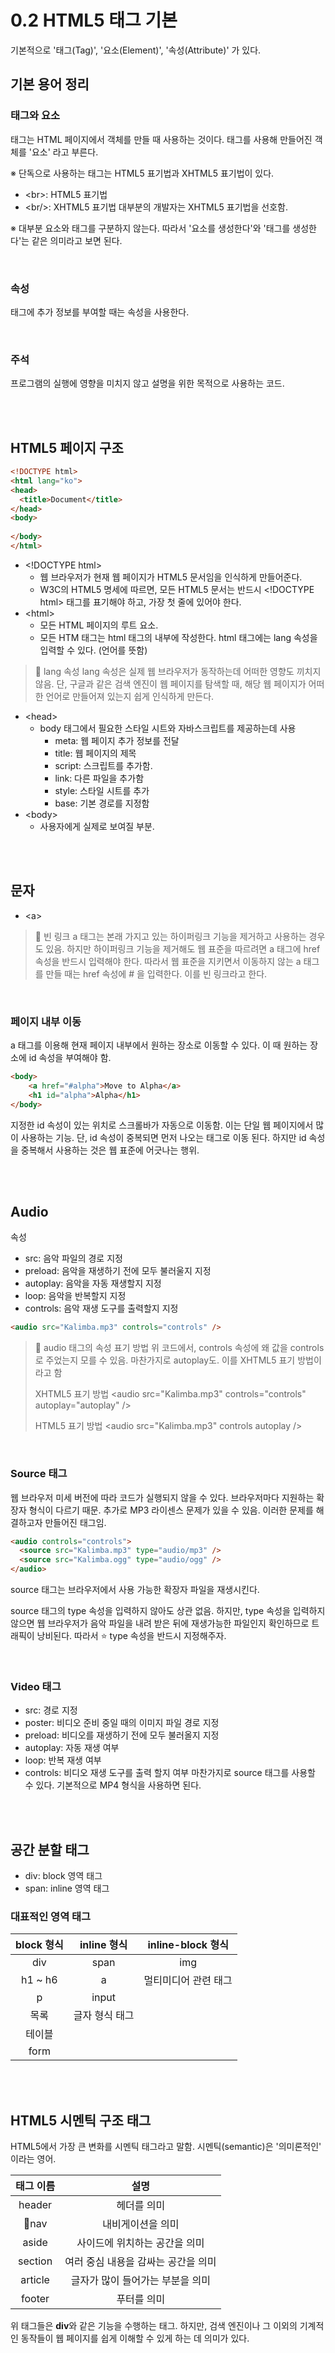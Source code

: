 # 0.2 HTML5 태그 기본

기본적으로 '태그(Tag)', '요소(Element)', '속성(Attribute)' 가 있다.
<br/>

## 기본 용어 정리

### 태그와 요소

태그는 HTML 페이지에서 객체를 만들 때 사용하는 것이다. 태그를 사용해 만들어진 객체를 '요소' 라고 부른다.

※ 단독으로 사용하는 태그는 HTML5 표기법과 XHTML5 표기법이 있다.
- \<br>: HTML5 표기법
- \<br/>: XHTML5 표기법
대부분의 개발자는 XHTML5 표기법을 선호함.

※ 대부분 요소와 태그를 구분하지 않는다. 따라서 '요소를 생성한다'와 '태그를 생성한다'는 같은 의미라고 보면 된다.

<br/>

### 속성

태그에 추가 정보를 부여할 때는 속성을 사용한다.

<br/>

### 주석

프로그램의 실행에 영향을 미치지 않고 설명을 위한 목적으로 사용하는 코드.

<br/>
<br/>

## HTML5 페이지 구조

```html
<!DOCTYPE html>
<html lang="ko">
<head>
  <title>Document</title>
</head>
<body>
  
</body>
</html>
```

- \<!DOCTYPE html>
	- 웹 브라우저가 현재 웹 페이지가 HTML5 문서임을 인식하게 만들어준다.
	- W3C의 HTML5 명세에 따르면, 모든 HTML5 문서는 반드시 \<!DOCTYPE html> 태그를 표기해야 하고, 가장 첫 줄에 있어야 한다.
- \<html>
	- 모든 HTML 페이지의 루트 요소.
	- 모든 HTM 태그는 html 태그의 내부에 작성한다. html 태그에는 lang 속성을 입력할 수 있다. (언어를 뜻함)

> 📌 lang 속성
> lang 속성은 실제 웹 브라우저가 동작하는데 어떠한 영향도 끼치지 않음. 단, 구글과 같은 검색 엔진이 웹 페이지를 탐색할 때, 해당 웹 페이지가 어떠한 언어로 만들어져 있는지 쉽게 인식하게 만든다.

- \<head>
	- body 태그에서 필요한 스타일 시트와 자바스크립트를 제공하는데 사용
		- meta: 웹 페이지 추가 정보를 전달
		- title: 웹 페이지의 제목
		- script: 스크립트를 추가함.
		- link: 다른 파일을 추가함
		- style: 스타일 시트를 추가
		- base: 기본 경로를 지정함
- \<body>
	- 사용자에게 실제로 보여질 부분.

<br/>
<br/>

## 문자

- \<a>

> 📌 빈 링크
	a 태그는 본래 가지고 있는 하이퍼링크 기능을 제거하고 사용하는 경우도 있음. 하지만 하이퍼링크 기능을 제거해도 웹 표준을 따르려면 a 태그에 href 속성을 반드시 입력해야 한다. 따라서 웹 표준을 지키면서 이동하지 않는 a 태그를 만들 때는 href 속성에 # 을 입력한다. 이를 빈 링크라고 한다.

<br/>

### 페이지 내부 이동

a 태그를 이용해 현재 페이지 내부에서 원하는 장소로 이동할 수 있다. 이 때 원하는 장소에 id 속성을 부여해야 함.
```html
<body>
	<a href="#alpha">Move to Alpha</a>
	<h1 id="alpha">Alpha</h1>
</body>
```
지정한 id 속성이 있는 위치로 스크롤바가 자동으로 이동함. 이는 단일 웹 페이지에서 많이 사용하는 기능.
단, id 속성이 중복되면 먼저 나오는 태그로 이동 된다. 하지만 id 속성을 중복해서 사용하는 것은 웹 표준에 어긋나는 행위.

<br/>
<br/>

## Audio

속성
- src: 음악 파일의 경로 지정
- preload: 음악을 재생하기 전에 모두 불러울지 지정
- autoplay: 음악을 자동 재생할지 지정
- loop: 음악을 반복할지 지정
- controls: 음악 재생 도구를 출력할지 지정

```html
<audio src="Kalimba.mp3" controls="controls" />
```

> 📌 audio 태그의 속성 표기 방법
> 위 코드에서, controls 속성에 왜 값을 controls 로 주었는지 모를 수 있음. 마찬가지로 autoplay도. 이를 XHTML5 표기 방법이라고 함
>
> XHTML5 표기 방법
> \<audio src="Kalimba.mp3" controls="controls" autoplay="autoplay" />
>
> HTML5 표기 방법
> \<audio src="Kalimba.mp3" controls autoplay />

<br/>

### Source 태그

웹 브라우저 미세 버전에 따라 코드가 실행되지 않을 수 있다. 브라우저마다 지원하는 확장자 형식이 다르기 때문. 추가로 MP3 라이센스 문제가 있을 수 있음. 이러한 문제를 해결하고자 만들어진 태그임.

```html
<audio controls="controls">
  <source src="Kalimba.mp3" type="audio/mp3" />
  <source src="Kalimba.ogg" type="audio/ogg" />
</audio>
```

source 태그는 브라우저에서 사용 가능한 확장자 파일을 재생시킨다.

source 태그의 type 속성을 입력하지 않아도 상관 없음. 하지만, type 속성을 입력하지 않으면 웹 브라우저가 음악 파일을 내려 받은 뒤에 재생가능한 파일인지 확인하므로 트래픽이 낭비된다. 따라서 ⭐️ type 속성을 반드시 지정해주자.

<br/>

### Video 태그

- src: 경로 지정
- poster: 비디오 준비 중일 때의 이미지 파일 경로 지정
- preload: 비디오를 재생하기 전에 모두 불러올지 지정
- autoplay: 자동 재생 여부
- loop: 반복 재생 여부
- controls: 비디오 재생 도구를 출력 할지 여부
마찬가지로 source 태그를 사용할 수 있다. 기본적으로 MP4 형식을 사용하면 된다.

<br/>
<br/>

## 공간 분할 태그

- div: block 영역 태그
- span: inline 영역 태그

### 대표적인 영역 태그

| block 형식 |  inline 형식   |  inline-block 형식   |
|:----------:|:--------------:|:--------------------:|
|    div     |      span      |         img          |
|  h1 ~ h6   |       a        | 멀티미디어 관련 태그 |
|     p      |     input      |                      |
|    목록    | 글자 형식 태그 |                      |
|   테이블   |                |                      |
|    form    |                |                      |

<br/>
<br/>

## HTML5 시멘틱 구조 태그

HTML5에서 가장 큰 변화를 시멘틱 태그라고 말함. 시멘틱(semantic)은 '의미론적인' 이라는 영어.

| 태그 이름 |                설명                 |
|:---------:|:-----------------------------------:|
|  header   |             헤더를 의미             |
|   nav    |          내비게이션을 의미          |
|   aside   |    사이드에 위치하는 공간을 의미    |
|  section  | 여러 중심 내용을 감싸는 공간을 의미 |
|  article  |  글자가 많이 들어가는 부분을 의미   |
|  footer   |             푸터를 의미             |

위 태그들은 **div**와 같은 기능을 수행하는 태그. 하지만, 검색 엔진이나 그 이외의 기계적인 동작들이 웹 페이지를 쉽게 이해할 수 있게 하는 데 의미가 있다.
